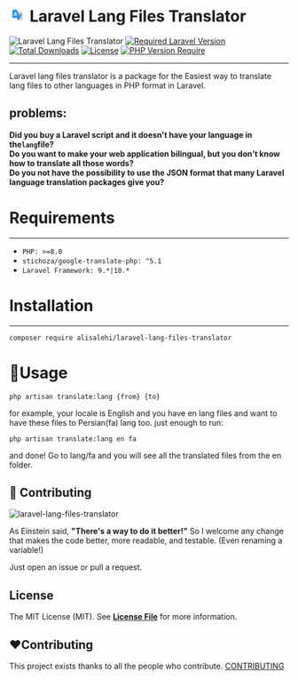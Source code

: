 # <svg xmlns="http://www.w3.org/2000/svg" xmlns:xlink="http://www.w3.org/1999/xlink" height="25" width="30" zoomAndPan="magnify" viewBox="0 0 30 30.000001" height="40" preserveAspectRatio="xMidYMid meet" version="1.0"><defs><clipPath id="id1"><path d="M 9 8 L 25.886719 8 L 25.886719 26.308594 L 9 26.308594 Z M 9 8 " clip-rule="nonzero"/></clipPath><clipPath id="id2"><path d="M 3.386719 3.808594 L 21 3.808594 L 21 22 L 3.386719 22 Z M 3.386719 3.808594 " clip-rule="nonzero"/></clipPath><clipPath id="id3"><path d="M 14 21 L 21 21 L 21 26.308594 L 14 26.308594 Z M 14 21 " clip-rule="nonzero"/></clipPath></defs><g clip-path="url(#id1)"><path fill="rgb(81.17981%, 84.709167%, 86.268616%)" d="M 9.011719 8.183594 L 24.636719 8.183594 C 25.328125 8.183594 25.886719 8.746094 25.886719 9.433594 L 25.886719 25.058594 C 25.886719 25.75 25.328125 26.308594 24.636719 26.308594 L 15.886719 26.308594 Z M 9.011719 8.183594 " fill-opacity="1" fill-rule="nonzero"/></g><path fill="rgb(32.939148%, 43.139648%, 47.839355%)" d="M 16.40625 21.84375 L 15.835938 20.734375 L 16.390625 20.449219 C 16.429688 20.429688 20.203125 18.441406 22.042969 14.757812 L 22.320312 14.199219 L 23.441406 14.757812 L 23.160156 15.316406 C 21.132812 19.375 17.132812 21.472656 16.960938 21.558594 Z M 16.40625 21.84375 " fill-opacity="1" fill-rule="nonzero"/><path fill="rgb(32.939148%, 43.139648%, 47.839355%)" d="M 23.398438 21.308594 L 22.855469 21.003906 C 22.726562 20.933594 19.671875 19.191406 17.546875 16.210938 L 18.5625 15.484375 C 20.523438 18.230469 23.441406 19.898438 23.46875 19.914062 L 24.011719 20.222656 Z M 23.398438 21.308594 " fill-opacity="1" fill-rule="nonzero"/><path fill="rgb(32.939148%, 43.139648%, 47.839355%)" d="M 15.886719 13.808594 L 24.636719 13.808594 L 24.636719 15.058594 L 15.886719 15.058594 Z M 15.886719 13.808594 " fill-opacity="1" fill-rule="nonzero"/><path fill="rgb(32.939148%, 43.139648%, 47.839355%)" d="M 19.636719 12.558594 L 20.886719 12.558594 L 20.886719 15.058594 L 19.636719 15.058594 Z M 19.636719 12.558594 " fill-opacity="1" fill-rule="nonzero"/><g clip-path="url(#id2)"><path fill="rgb(12.939453%, 58.81958%, 95.289612%)" d="M 20.261719 21.933594 L 4.636719 21.933594 C 3.945312 21.933594 3.386719 21.375 3.386719 20.683594 L 3.386719 5.058594 C 3.386719 4.371094 3.945312 3.808594 4.636719 3.808594 L 13.386719 3.808594 Z M 20.261719 21.933594 " fill-opacity="1" fill-rule="nonzero"/></g><g clip-path="url(#id3)"><path fill="rgb(24.708557%, 31.759644%, 70.979309%)" d="M 15.886719 26.308594 L 14.011719 21.933594 L 20.261719 21.933594 Z M 15.886719 26.308594 " fill-opacity="1" fill-rule="nonzero"/></g><path fill="rgb(100%, 100%, 100%)" d="M 11.621094 15.058594 L 8.894531 15.058594 L 8.265625 16.933594 L 6.511719 16.933594 L 9.488281 8.808594 L 11.015625 8.808594 L 14.011719 16.933594 L 12.257812 16.933594 Z M 9.289062 13.808594 L 11.226562 13.808594 L 10.253906 10.863281 Z M 9.289062 13.808594 " fill-opacity="1" fill-rule="nonzero"/></svg> Laravel Lang Files Translator

![Laravel Lang Files Translator][img-package]
[![Required Laravel Version][ico-laravel]][link-packagist]
[![Total Downloads][ico-downloads]][link-packagist]
[![License][ico-license]][link-packagist]
[![PHP Version Require][ico-php]][link-packagist]
***
Laravel lang files translator is a package for the Easiest way to translate lang files to other languages in PHP format in Laravel. <br>

## problems:
**Did you buy a Laravel script and it doesn't have your language in the`lang`file?** </br>
**Do you want to make your web application bilingual, but you don't know how to translate all those words?**</br>
**Do you not have the possibility to use the JSON format that many Laravel language translation packages give you?**

# Requirements
***

- `PHP: >=8.0`
- `stichoza/google-translate-php: ^5.1`
- `Laravel Framework: 9.*|10.*`

# Installation
***
```
composer require alisalehi/laravel-lang-files-translator
```

# 💎Usage
```
php artisan translate:lang {from} {to}
```
for example, your locale is English and you have en lang files and want to have these files to Persian(fa) lang too.
just enough to run:
```
php artisan translate:lang en fa
```
and done!
Go to lang/fa and you will see all the translated files from the en folder.

## 🙋 Contributing
![laravel-lang-files-translator](https://github.com/alisalehi1380/laravel-lang-files-translator/assets/111766206/2ce1256a-781a-424f-8f8c-79ae5aaae170)

As Einstein said, **"There's a way to do it better!"** So I welcome any change that makes the code better, more readable, and testable. (Even renaming a variable!) 

Just open an issue or pull a request.


## License
The MIT License (MIT). See **[License File](https://github.com/alisalehi1380/laravel-lang-files-translator/blob/master/LICENSE)** for more information.

## ❤️Contributing
This project exists thanks to all the people who
contribute. [CONTRIBUTING](https://github.com/alisalehi/laravel-lang-files-translator/graphs/contributors)


[img-package]: https://banners.beyondco.de/laravel-lang-files-translator%20.png?theme=dark&packageManager=composer+require&packageName=alisalehi%2Flaravel-lang-files-translator&pattern=fourPointStars&style=style_1&description=Easiest+way+to+translate+lang+files&md=1&showWatermark=0&fontSize=100px&images=translate
[ico-laravel]: https://img.shields.io/badge/Laravel-≥%208-ff2d20?style=&logo=laravel
[link-packagist]: https://packagist.org/packages/alisalehi/laravel-lang-files-translator
[ico-php]: http://poser.pugx.org/alisalehi/laravel-lang-files-translator/require/php
[ico-license]: http://poser.pugx.org/alisalehi/laravel-lang-files-translator/license
[ico-downloads]: http://poser.pugx.org/alisalehi/laravel-lang-files-translator/downloads